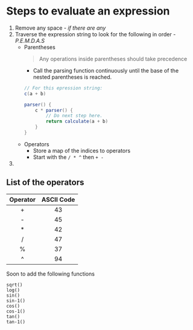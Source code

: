 # Steps to evaluate an expression

1. Remove any space - *if there are any*
1. Traverse the expression string to look for the following in order - *P.E.M.D.A.S*
    - Parentheses
        > Any operations inside parentheses should take precedence
        - Call the parsing function continuously until the base of the nested parentheses is reached.
        ```java
        // For this epression string:
        c(a + b)
        
        parser() {
            c * parser() {
                // Do next step here.
                return calculate(a + b)
            }
        }
        ```
    - Operators
        - Store a map of the indices to operators
        - Start with the `/ * ^` then `+ -`
1.  

## List of the operators
| Operator | ASCII Code |
|:--------:|:----------:|
| + | 43 |
| - | 45 |
| * | 42 |
| / | 47 |
| % | 37 |
| ^ | 94 |


Soon to add the following functions
```
sqrt()
log()
sin()
sin-1()
cos()
cos-1()
tan()
tan-1()
```